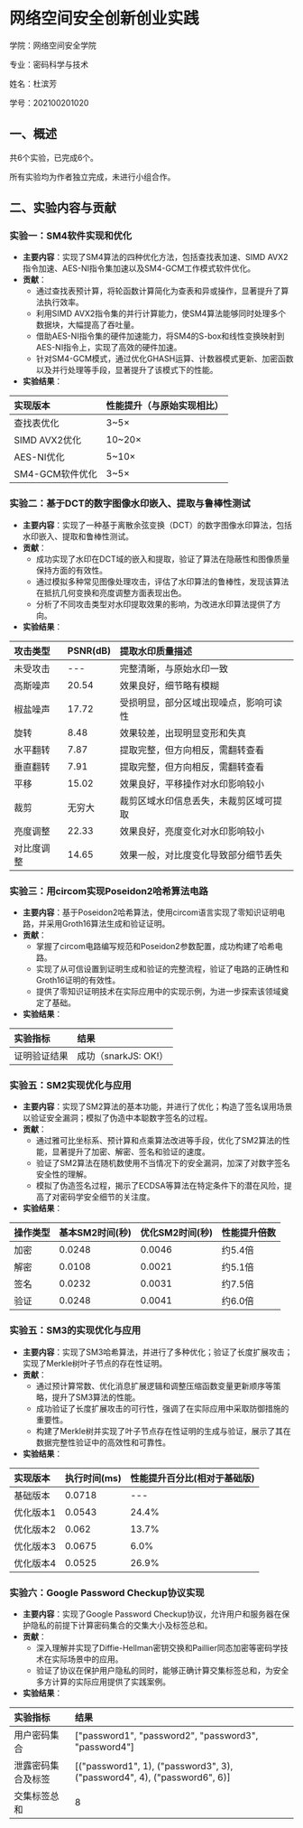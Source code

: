 # 网络空间安全创新创业实践

学院：网络空间安全学院

专业：密码科学与技术

姓名：杜滨芳

学号：202100201020


## 一、概述

共6个实验，已完成6个。

所有实验均为作者独立完成，未进行小组合作。


## 二、实验内容与贡献

### 实验一：SM4软件实现和优化
- **主要内容**：实现了SM4算法的四种优化方法，包括查找表加速、SIMD AVX2指令加速、AES-NI指令集加速以及SM4-GCM工作模式软件优化。
- **贡献**：
  - 通过查找表预计算，将轮函数计算简化为查表和异或操作，显著提升了算法执行效率。
  - 利用SIMD AVX2指令集的并行计算能力，使SM4算法能够同时处理多个数据块，大幅提高了吞吐量。
  - 借助AES-NI指令集的硬件加速能力，将SM4的S-box和线性变换映射到AES-NI指令上，实现了高效的硬件加速。
  - 针对SM4-GCM模式，通过优化GHASH运算、计数器模式更新、加密函数以及并行处理等手段，显著提升了该模式下的性能。
- **实验结果**：

| 实现版本       | 性能提升（与原始实现相比） |
|:---------------|:---------------------------|
| 查找表优化     | 3~5×                       |
| SIMD AVX2优化  | 10~20×                      |
| AES-NI优化     | 5~10×                       |
| SM4-GCM软件优化| 3~5×                        |


### 实验二：基于DCT的数字图像水印嵌入、提取与鲁棒性测试
- **主要内容**：实现了一种基于离散余弦变换（DCT）的数字图像水印算法，包括水印嵌入、提取和鲁棒性测试。
- **贡献**：
  - 成功实现了水印在DCT域的嵌入和提取，验证了算法在隐蔽性和图像质量保持方面的有效性。
  - 通过模拟多种常见图像处理攻击，评估了水印算法的鲁棒性，发现该算法在抵抗几何变换和亮度调整方面表现出色。
  - 分析了不同攻击类型对水印提取效果的影响，为改进水印算法提供了方向。
- **实验结果**：

| 攻击类型       | PSNR(dB) | 提取水印质量描述                          |
|:---------------|:---------|:------------------------------------------|
| 未受攻击       | ---      | 完整清晰，与原始水印一致                   |
| 高斯噪声       | 20.54    | 效果良好，细节略有模糊                     |
| 椒盐噪声       | 17.72    | 受损明显，部分区域出现噪点，影响可读性     |
| 旋转           | 8.48     | 效果较差，出现明显变形和失真               |
| 水平翻转       | 7.87     | 提取完整，但方向相反，需翻转查看           |
| 垂直翻转       | 7.91     | 提取完整，但方向相反，需翻转查看           |
| 平移           | 15.02    | 效果良好，平移操作对水印影响较小           |
| 裁剪           | 无穷大   | 裁剪区域水印信息丢失，未裁剪区域可提取     |
| 亮度调整       | 22.33    | 效果良好，亮度变化对水印影响较小           |
| 对比度调整     | 14.65    | 效果一般，对比度变化导致部分细节丢失       |


### 实验三：用circom实现Poseidon2哈希算法电路
- **主要内容**：基于Poseidon2哈希算法，使用circom语言实现了零知识证明电路，并采用Groth16算法生成和验证证明。
- **贡献**：
  - 掌握了circom电路编写规范和Poseidon2参数配置，成功构建了哈希电路。
  - 实现了从可信设置到证明生成和验证的完整流程，验证了电路的正确性和Groth16证明的有效性。
  - 提供了零知识证明技术在实际应用中的实现示例，为进一步探索该领域奠定了基础。
- **实验结果**：

| 实验指标         | 结果                     |
|:-----------------|:-------------------------|
| 证明验证结果     | 成功（snarkJS: OK!）      |



### 实验五：SM2实现优化与应用
- **主要内容**：实现了SM2算法的基本功能，并进行了优化；构造了签名误用场景以验证安全漏洞；模拟了伪造中本聪数字签名的过程。
- **贡献**：
  - 通过雅可比坐标系、预计算和点乘算法改进等手段，优化了SM2算法的性能，显著提升了加密、解密、签名和验证的速度。
  - 验证了SM2算法在随机数使用不当情况下的安全漏洞，加深了对数字签名安全性的理解。
  - 模拟了伪造签名过程，揭示了ECDSA等算法在特定条件下的潜在风险，提高了对密码学安全细节的关注度。
- **实验结果**：

| 操作类型 | 基本SM2时间(秒) | 优化SM2时间(秒) | 性能提升倍数 |
|:---------|:----------------|:----------------|:-------------|
| 加密     | 0.0248          | 0.0046          | 约5.4倍      |
| 解密     | 0.0108          | 0.0021          | 约5.1倍      |
| 签名     | 0.0232          | 0.0031          | 约7.5倍      |
| 验证     | 0.0248          | 0.0041          | 约6.0倍      |


### 实验五：SM3的实现优化与应用
- **主要内容**：实现了SM3哈希算法，并进行了多种优化；验证了长度扩展攻击；实现了Merkle树叶子节点的存在性证明。
- **贡献**：
  - 通过预计算常数、优化消息扩展逻辑和调整压缩函数变量更新顺序等策略，提升了SM3算法的性能。
  - 成功验证了长度扩展攻击的可行性，强调了在实际应用中采取防御措施的重要性。
  - 构建了Merkle树并实现了叶子节点存在性证明的生成与验证，展示了其在数据完整性验证中的高效性和可靠性。
- **实验结果**：

| 实现版本     | 执行时间(ms) | 性能提升百分比(相对于基础版) |
|:-------------|:-------------|:-----------------------------|
| 基础版本     | 0.0718       | ---                          |
| 优化版本1    | 0.0543       | 24.4%                        |
| 优化版本2    | 0.062        | 13.7%                        |
| 优化版本3    | 0.0675       | 6.0%                         |
| 优化版本4    | 0.0525       | 26.9%                        |


### 实验六：Google Password Checkup协议实现
- **主要内容**：实现了Google Password Checkup协议，允许用户和服务器在保护隐私的前提下计算密码集合的交集大小及标签总和。
- **贡献**：
  - 深入理解并实现了Diffie-Hellman密钥交换和Paillier同态加密等密码学技术在实际场景中的应用。
  - 验证了协议在保护用户隐私的同时，能够正确计算交集标签总和，为安全多方计算的实际应用提供了实践案例。
- **实验结果**：

| 实验指标         | 结果                     |
|:-----------------|:-------------------------|
| 用户密码集合     | ["password1", "password2", "password3", "password4"] |
| 泄露密码集合及标签 | [("password1", 1), ("password3", 3), ("password4", 4), ("password6", 6)] |
| 交集标签总和     | 8                        |

